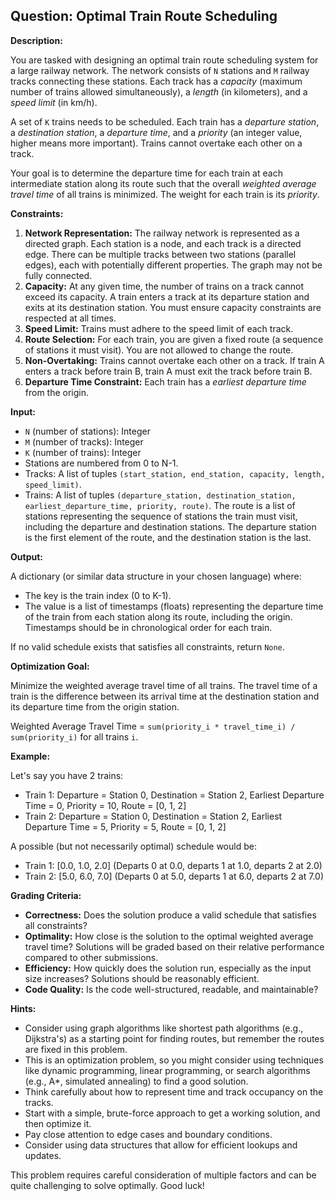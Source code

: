 ## Question: Optimal Train Route Scheduling

**Description:**

You are tasked with designing an optimal train route scheduling system for a large railway network. The network consists of `N` stations and `M` railway tracks connecting these stations. Each track has a *capacity* (maximum number of trains allowed simultaneously), a *length* (in kilometers), and a *speed limit* (in km/h).

A set of `K` trains needs to be scheduled. Each train has a *departure station*, a *destination station*, a *departure time*, and a *priority* (an integer value, higher means more important). Trains cannot overtake each other on a track.

Your goal is to determine the departure time for each train at each intermediate station along its route such that the overall *weighted average travel time* of all trains is minimized. The weight for each train is its *priority*.

**Constraints:**

1.  **Network Representation:** The railway network is represented as a directed graph. Each station is a node, and each track is a directed edge. There can be multiple tracks between two stations (parallel edges), each with potentially different properties. The graph may not be fully connected.
2.  **Capacity:** At any given time, the number of trains on a track cannot exceed its capacity. A train enters a track at its departure station and exits at its destination station. You must ensure capacity constraints are respected at all times.
3.  **Speed Limit:** Trains must adhere to the speed limit of each track.
4.  **Route Selection:** For each train, you are given a fixed route (a sequence of stations it must visit). You are not allowed to change the route.
5.  **Non-Overtaking:** Trains cannot overtake each other on a track. If train A enters a track before train B, train A must exit the track before train B.
6.  **Departure Time Constraint:** Each train has a *earliest departure time* from the origin.

**Input:**

*   `N` (number of stations): Integer
*   `M` (number of tracks): Integer
*   `K` (number of trains): Integer
*   Stations are numbered from 0 to N-1.
*   Tracks: A list of tuples `(start_station, end_station, capacity, length, speed_limit)`.
*   Trains: A list of tuples `(departure_station, destination_station, earliest_departure_time, priority, route)`. The route is a list of stations representing the sequence of stations the train must visit, including the departure and destination stations. The departure station is the first element of the route, and the destination station is the last.

**Output:**

A dictionary (or similar data structure in your chosen language) where:

*   The key is the train index (0 to K-1).
*   The value is a list of timestamps (floats) representing the departure time of the train from each station along its route, including the origin. Timestamps should be in chronological order for each train.

If no valid schedule exists that satisfies all constraints, return `None`.

**Optimization Goal:**

Minimize the weighted average travel time of all trains. The travel time of a train is the difference between its arrival time at the destination station and its departure time from the origin station.

Weighted Average Travel Time = `sum(priority_i * travel_time_i) / sum(priority_i)` for all trains `i`.

**Example:**

Let's say you have 2 trains:

* Train 1: Departure = Station 0, Destination = Station 2, Earliest Departure Time = 0, Priority = 10, Route = \[0, 1, 2]
* Train 2: Departure = Station 0, Destination = Station 2, Earliest Departure Time = 5, Priority = 5, Route = \[0, 1, 2]

A possible (but not necessarily optimal) schedule would be:

* Train 1: \[0.0, 1.0, 2.0] (Departs 0 at 0.0, departs 1 at 1.0, departs 2 at 2.0)
* Train 2: \[5.0, 6.0, 7.0] (Departs 0 at 5.0, departs 1 at 6.0, departs 2 at 7.0)

**Grading Criteria:**

*   **Correctness:** Does the solution produce a valid schedule that satisfies all constraints?
*   **Optimality:** How close is the solution to the optimal weighted average travel time?  Solutions will be graded based on their relative performance compared to other submissions.
*   **Efficiency:** How quickly does the solution run, especially as the input size increases? Solutions should be reasonably efficient.
*   **Code Quality:** Is the code well-structured, readable, and maintainable?

**Hints:**

*   Consider using graph algorithms like shortest path algorithms (e.g., Dijkstra's) as a starting point for finding routes, but remember the routes are fixed in this problem.
*   This is an optimization problem, so you might consider using techniques like dynamic programming, linear programming, or search algorithms (e.g., A*, simulated annealing) to find a good solution.
*   Think carefully about how to represent time and track occupancy on the tracks.
*   Start with a simple, brute-force approach to get a working solution, and then optimize it.
*   Pay close attention to edge cases and boundary conditions.
*   Consider using data structures that allow for efficient lookups and updates.

This problem requires careful consideration of multiple factors and can be quite challenging to solve optimally. Good luck!
